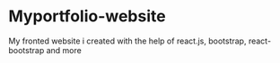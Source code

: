 # Myportfolio-website
My fronted website i created with the help of react.js, bootstrap, react-bootstrap and more 
